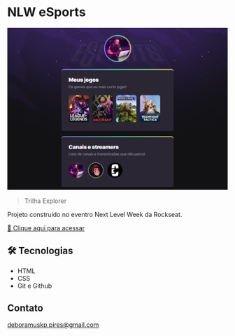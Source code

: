 # NLW eSports

![preview](./.github/preview.png)

> Trilha Explorer

Projeto construido no eventro Next Level Week da Rockseat.

[🔗 Clique aqui para acessar](https://debopires.github.io/nlw-esports-explorer/)

## 🛠️ Tecnologias

- HTML
- CSS
- Git e Github

## Contato

deboramuskp.pires@gmail.com
